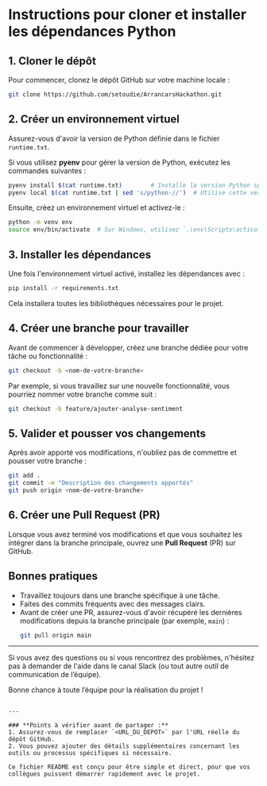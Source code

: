 # Instructions pour cloner et installer les dépendances Python

## 1. Cloner le dépôt

Pour commencer, clonez le dépôt GitHub sur votre machine locale :
```bash
git clone https://github.com/setoudie/ArrancarsHackathon.git
```

## 2. Créer un environnement virtuel

Assurez-vous d'avoir la version de Python définie dans le fichier `runtime.txt`.

Si vous utilisez **pyenv** pour gérer la version de Python, exécutez les commandes suivantes :
```bash
pyenv install $(cat runtime.txt)        # Installe la version Python spécifiée dans runtime.txt
pyenv local $(cat runtime.txt | sed 's/python-//')  # Utilise cette version pour le projet
```

Ensuite, créez un environnement virtuel et activez-le :
```bash
python -m venv env
source env/bin/activate  # Sur Windows, utilisez `.\env\Scripts\activate`
```

## 3. Installer les dépendances

Une fois l'environnement virtuel activé, installez les dépendances avec :
```bash
pip install -r requirements.txt
```

Cela installera toutes les bibliothèques nécessaires pour le projet.

## 4. Créer une branche pour travailler

Avant de commencer à développer, créez une branche dédiée pour votre tâche ou fonctionnalité :
```bash
git checkout -b <nom-de-votre-branche>
```

Par exemple, si vous travaillez sur une nouvelle fonctionnalité, vous pourriez nommer votre branche comme suit :
```bash
git checkout -b feature/ajouter-analyse-sentiment
```

## 5. Valider et pousser vos changements

Après avoir apporté vos modifications, n'oubliez pas de commettre et pousser votre branche :
```bash
git add .
git commit -m "Description des changements apportés"
git push origin <nom-de-votre-branche>
```

## 6. Créer une Pull Request (PR)

Lorsque vous avez terminé vos modifications et que vous souhaitez les intégrer dans la branche principale, ouvrez une **Pull Request** (PR) sur GitHub.

## Bonnes pratiques

- Travaillez toujours dans une branche spécifique à une tâche.
- Faites des commits fréquents avec des messages clairs.
- Avant de créer une PR, assurez-vous d'avoir récupéré les dernières modifications depuis la branche principale (par exemple, `main`) :
  ```bash
  git pull origin main
  ```

---

Si vous avez des questions ou si vous rencontrez des problèmes, n'hésitez pas à demander de l'aide dans le canal Slack (ou tout autre outil de communication de l’équipe).

Bonne chance à toute l’équipe pour la réalisation du projet !
```

---

### **Points à vérifier avant de partager :**
1. Assurez-vous de remplacer `<URL_DU_DEPOT>` par l'URL réelle du dépôt GitHub.
2. Vous pouvez ajouter des détails supplémentaires concernant les outils ou processus spécifiques si nécessaire.

Ce fichier README est conçu pour être simple et direct, pour que vos collègues puissent démarrer rapidement avec le projet.